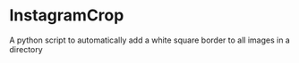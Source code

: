 # InstagramCrop
A python script to automatically add a white square border to all images in a directory
